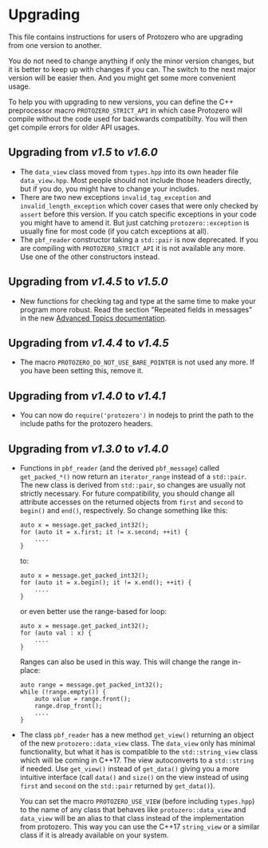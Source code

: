 
# Upgrading

This file contains instructions for users of Protozero who are upgrading from
one version to another.

You do not need to change anything if only the minor version changes, but it
is better to keep up with changes if you can. The switch to the next major
version will be easier then. And you might get some more convenient usage.

To help you with upgrading to new versions, you can define the C++ preprocessor
macro `PROTOZERO_STRICT_API` in which case Protozero will compile without the
code used for backwards compatibilty. You will then get compile errors for
older API usages.

## Upgrading from *v1.5* to *v1.6.0*

* The `data_view` class moved from `types.hpp` into its own header file
  `data_view.hpp`. Most people should not include those headers directly,
  but if you do, you might have to change your includes.
* There are two new exceptions `invalid_tag_exception` and
  `invalid_length_exception` which cover cases that were only checked by
  `assert` before this version. If you catch specific exceptions in your code
  you might have to amend it. But just catching `protozero::exception` is
  usually fine for most code (if you catch exceptions at all).
* The `pbf_reader` constructor taking a `std::pair` is now deprecated. If you
  are compiling with `PROTOZERO_STRICT_API` it is not available any more. Use
  one of the other constructors instead.

## Upgrading from *v1.4.5* to *v1.5.0*

* New functions for checking tag and type at the same time to make your
  program more robust. Read the section "Repeated fields in messages" in
  the new [Advanced Topics documentation](doc/advanced.md).

## Upgrading from *v1.4.4* to *v1.4.5*

* The macro `PROTOZERO_DO_NOT_USE_BARE_POINTER` is not used any more. If you
  have been setting this, remove it.

## Upgrading from *v1.4.0* to *v1.4.1*

* You can now do `require('protozero')` in nodejs to print the path
  to the include paths for the protozero headers.

## Upgrading from *v1.3.0* to *v1.4.0*

* Functions in `pbf_reader` (and the derived `pbf_message`) called
  `get_packed_*()` now return an `iterator_range` instead of a `std::pair`.
  The new class is derived from `std::pair`, so changes are usually not
  strictly necessary. For future compatibility, you should change all
  attribute accesses on the returned objects from `first` and `second` to
  `begin()` and `end()`, respectively. So change something like this:

      auto x = message.get_packed_int32();
      for (auto it = x.first; it != x.second; ++it) {
          ....
      }

  to:

      auto x = message.get_packed_int32();
      for (auto it = x.begin(); it != x.end(); ++it) {
          ....
      }

  or even better use the range-based for loop:

      auto x = message.get_packed_int32();
      for (auto val : x) {
          ....
      }

  Ranges can also be used in this way. This will change the range in-place:

      auto range = message.get_packed_int32();
      while (!range.empty()) {
          auto value = range.front();
          range.drop_front();
          ....
      }

* The class `pbf_reader` has a new method `get_view()` returning an object
  of the new `protozero::data_view` class. The `data_view` only has minimal
  functionality, but what it has is compatible to the `std::string_view` class
  which will be coming in C++17. The view autoconverts to a `std::string` if
  needed. Use `get_view()` instead of `get_data()` giving you a more intuitive
  interface (call `data()` and `size()` on the view instead of using `first`
  and `second` on the `std::pair` returned by `get_data()`).

  You can set the macro `PROTOZERO_USE_VIEW` (before including `types.hpp`) to
  the name of any class that behaves like `protozero::data_view` and
  `data_view` will be an alias to that class instead of the implementation
  from protozero. This way you can use the C++17 `string_view` or a similar
  class if it is already available on your system.

